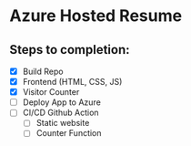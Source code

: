 # Azure Hosted Resume

## Steps to completion:
- [x] Build Repo
- [x] Frontend (HTML, CSS, JS)
- [x] Visitor Counter
- [ ] Deploy App to Azure 
- [ ] CI/CD Github Action
    - [ ] Static website
    - [ ] Counter Function
